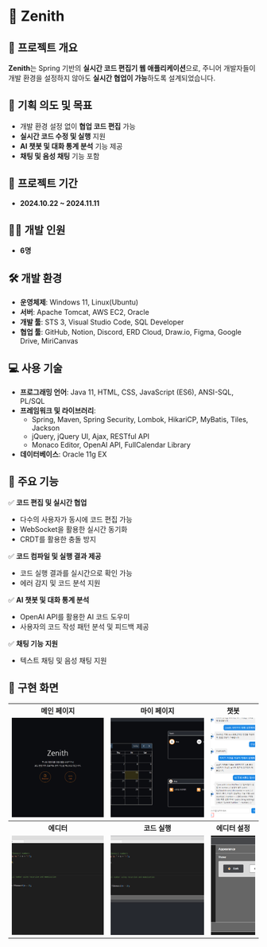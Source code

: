 # 🌟 Zenith

## 📌 프로젝트 개요

**Zenith**는 Spring 기반의 **실시간 코드 편집기 웹 애플리케이션**으로, 주니어 개발자들이 개발 환경을 설정하지 않아도 **실시간 협업이 가능**하도록 설계되었습니다.

## 🎯 기획 의도 및 목표

-   개발 환경 설정 없이 **협업 코드 편집** 가능
-   **실시간 코드 수정 및 실행** 지원
-   **AI 챗봇 및 대화 통계 분석** 기능 제공
-   **채팅 및 음성 채팅** 기능 포함

## 📅 프로젝트 기간

-   **2024.10.22 \~ 2024.11.11**

## 👨‍💻 개발 인원

-   **6명**

## 🛠 개발 환경

-   **운영체제**: Windows 11, Linux(Ubuntu)
-   **서버**: Apache Tomcat, AWS EC2, Oracle
-   **개발 툴**: STS 3, Visual Studio Code, SQL Developer
-   **협업 툴**: GitHub, Notion, Discord, ERD Cloud, Draw\.io, Figma, Google Drive, MiriCanvas

## 💻 사용 기술

-   **프로그래밍 언어**: Java 11, HTML, CSS, JavaScript (ES6), ANSI-SQL, PL/SQL
-   **프레임워크 및 라이브러리**:
    -   Spring, Maven, Spring Security, Lombok, HikariCP, MyBatis, Tiles, Jackson
    -   jQuery, jQuery UI, Ajax, RESTful API
    -   Monaco Editor, OpenAI API, FullCalendar Library
-   **데이터베이스**: Oracle 11g EX

## 🚀 주요 기능

✅ **코드 편집 및 실시간 협업**

-   다수의 사용자가 동시에 코드 편집 가능
-   WebSocket을 활용한 실시간 동기화
-   CRDT를 활용한 충돌 방지

✅ **코드 컴파일 및 실행 결과 제공**

-   코드 실행 결과를 실시간으로 확인 가능
-   에러 감지 및 코드 분석 지원

✅ **AI 챗봇 및 대화 통계 분석**

-   OpenAI API를 활용한 AI 코드 도우미
-   사용자의 코드 작성 패턴 분석 및 피드백 제공

✅ **채팅 기능 지원**

-   텍스트 채팅 및 음성 채팅 지원

## 📌 구현 화면

<table>
  <tr>
    <th>메인 페이지</th>
    <th>마이 페이지</th>
    <th>챗봇</th>
  </tr>
  <tr>
    <td><img src="images/main.png" style="height:200px; object-fit:cover;"></td>
    <td><img src="images/mypage.png" style="height:200px; object-fit:cover;"></td>
    <td><img src="images/chatbot.png" style="width: 100%; height:200px; object-fit:cover;"></td>
  </tr>
  <tr>
    <th>에디터</th>
    <th>코드 실행</th>
    <th>에디터 설정</th>
  </tr>
  <tr>
    <td><img src="images/editor.png" style="height:200px; object-fit:cover;"></td>
    <td><img src="images/editor_run.png" style="height:200px; object-fit:cover;"></td>
    <td><img src="images/edtior_setting.png" style="width: 100%; height:200px; object-fit:cover;"></td>
  </tr>
</table>
